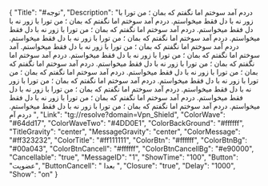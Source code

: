 {
"Title": "#توجه",
"Description": "دردم آمد سوختم اما نگفتم که بمان ؛ من تورا با زور نه با دل فقط میخواستم.  دردم آمد سوختم اما نگفتم که بمان ؛ من تورا با زور نه با دل فقط میخواستم.  دردم آمد سوختم اما نگفتم که بمان ؛ من تورا با زور نه با دل فقط میخواستم.  دردم آمد سوختم اما نگفتم که بمان ؛ من تورا با زور نه با دل فقط میخواستم.  دردم آمد سوختم اما نگفتم که بمان ؛ من تورا با زور نه با دل فقط میخواستم.  آمد سوختم اما نگفتم که بمان ؛ من تورا با زور نه با دل فقط میخواستم.  دردم آمد سوختم اما نگفتم که بمان ؛ من تورا با زور نه با دل فقط میخواستم.  دردم آمد سوختم اما نگفتم که بمان ؛ من تورا با زور نه با دل فقط میخواستم.  دردم آمد سوختم اما نگفتم که بمان ؛ من تورا با زور نه با دل فقط میخواستم.  دردم آمد سوختم اما نگفتم که بمان ؛ من تورا با زور نه با دل فقط میخواستم.  دردم آمد سوختم اما نگفتم که بمان ؛ من تورا با زور نه با دل فقط میخواستم.  دردم آمد سوختم اما نگفتم که بمان ؛ من تورا با زور نه با دل فقط میخواستم.  دردم آمد سوختم اما نگفتم که بمان ؛ من تورا با زور نه با دل فقط میخواستم.  دردم آم ",
"Link": "tg://resolve?domain=Vpn_Shield",
"ColorWave": "#64dd17",
"ColorWaveTwo": "#4DD0E1",
"ColorBackGround": "#ffffff",
"TitleGravity": "center",
"MessageGravity": "center",
"ColorMessage": "#ff323232",
"ColorTitle": "#ff111111",
"ColorBtn": "#ffffff",
"ColorBtnBg": "#00a043",
"ColorBtnCancell": "#ffffff",
"ColorBtnCancellBg": "#e90000",
"Cancellable": "true",
"MessageID": "1",
"ShowTime": "100",
"Button": "عضویت",
"ButtonCancell": " بعدا ",
"Closure": "true",
"Delay": "1000",
"Show": "on"
}

